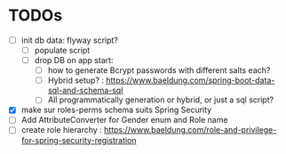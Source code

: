 # TODOs

- [ ] init db data: flyway script?
    - [ ] populate script
    - [ ] drop DB on app start:
        - [ ] how to generate Bcrypt passwords with different salts each?
        - [ ] Hybrid setup? : https://www.baeldung.com/spring-boot-data-sql-and-schema-sql
        - [ ] All programmatically generation or hybrid, or just a sql script?
- [x] make sur roles-perms schema suits Spring Security
- [ ] Add AttributeConverter for Gender enum and Role name
- [ ] create role hierarchy : https://www.baeldung.com/role-and-privilege-for-spring-security-registration